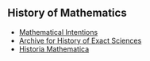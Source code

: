 ## History of Mathematics
* [Mathematical Intentions](https://quadrivium.info/MathInt/MathIntentions.html)
* [Archive for History of Exact Sciences](https://link.springer.com/journal/407/volumes-and-issues)
* [Historia Mathematica](https://www.sciencedirect.com/journal/historia-mathematica)
